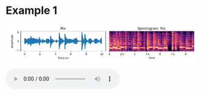 
# Example 1

![](data/0/Mix.png)

<audio controls><source src="data/0/Mix.mp3" type="audio/mpeg"></audio>

